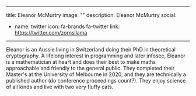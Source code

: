 
---
title: Eleanor McMurtry
image: ""
description: Eleanor McMurtry
social:

  - name: twitter
    icon: fa-brands fa-twitter
    link: https://twitter.com/zornsllama

---

Eleanor is an Aussie living in Switzerland doing their PhD in theoretical cryptography. A lifelong interest in programming and later infosec, Eleanor is a mathematician at heart and does their best to make maths approachable and friendly to the general public. They completed their Master's at the University of Melbourne in 2020, and they are technically a published author (do conference proceedings count?). They enjoy science of all kinds and live with two very fluffy cats.